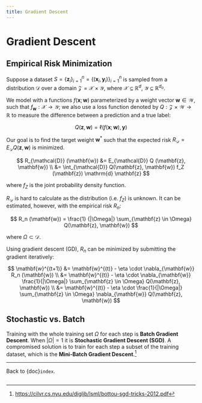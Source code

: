 ```yaml
---
title: Gradient Descent
---
```


# Gradient Descent

## Empirical Risk Minimization

Suppose a dataset
$S = \{ \mathbf{z}_i \}_{i=1}^n = \{ (\mathbf{x}_i, \mathbf{y}_i) \}_{i=1}^n$
is sampled from a distribution $\mathcal{D}$ over a domain
$\mathcal{Z} = \mathcal{X} \times \mathcal{Y}$, where
$\mathcal{X} \subseteq \mathbb{R}^d$,
$\mathcal{Y} \subseteq \mathbb{R}^{d_o}$.

We model with a functions $f (\mathbf{x}; \mathbf{w})$ parameterized by
a weight vector $\mathbf{w} \in \mathcal{W}$, such that
$f_{\mathbf{w}}: \mathcal{X} \rightarrow \mathcal{Y}$; we also use a
loss function denoted by
$Q: \mathcal{Z} \times \mathcal{W} \rightarrow \mathbb{R}$ to measure
the difference between a prediction and a true label:

$$Q(\mathbf{z}, \mathbf{w}) = \ell (f (\mathbf{x}; \mathbf{w}), \mathbf{y})$$

Our goal is to find the target weight $\mathbf{w}^*$ such that the
expected risk
$R_{\mathcal{D}} = E_{\mathcal{D}} Q (\mathbf{z}, \mathbf{w})$ is
minimized.

$$
R_{\mathcal{D}} (\mathbf{w}) &=
E_{\mathcal{D}} Q (\mathbf{z}, \mathbf{w})
\\ &=
\int_{\mathcal{D}}
  Q(\mathbf{z}, \mathbf{w}) f_Z (\mathbf{z}) \mathrm{d} \mathbf{z}
$$

where $f_Z$ is the joint probability density function.

$R_{\mathcal{D}}$ is hard to calculate as the distribution (i.e. $f_Z$)
is unknown. It can be estimated, however, with the empirical risk
$R_n$:

$$
R_n (\mathbf{w}) =
\frac{1}
{|\Omega|} \sum_{\mathbf{z} \in \Omega} Q(\mathbf{z}, \mathbf{w})
$$

where $\Omega \subset \mathcal{D}$.

Using gradient descent (GD), $R_n$ can be minimized by submitting the
gradient iteratively:

$$
\mathbf{w}^{(t+1)} &=
\mathbf{w}^{(t)} - \eta \cdot
  \nabla_{\mathbf{w}} R_n (\mathbf{w})
\\ &=
\mathbf{w}^{(t)} - \eta \cdot
  \nabla_{\mathbf{w}}
    \frac{1}{|\Omega|}
    \sum_{\mathbf{z} \in \Omega} Q(\mathbf{z}, \mathbf{w})
\\ &=
\mathbf{w}^{(t)} - \eta \cdot
  \frac{1}{|\Omega|}
  \sum_{\mathbf{z} \in \Omega} \nabla_{\mathbf{w}} Q(\mathbf{z}, \mathbf{w})
$$

## Stochastic vs. Batch

Training with the whole training set $\Omega$ for each step is **Batch
Gradient Descent**. When $|\Omega| = 1$ it is **Stochastic Gradient
Descent (SGD)**. A compromised solution is to train for each step a
subset of the training dataset, which is the **Mini-Batch Gradient
Descent**.[^fn1]

[^fn1]: <https://cilvr.cs.nyu.edu/diglib/lsml/bottou-sgd-tricks-2012.pdf>

---

Back to {doc}`index`.

```{disqus}

```
